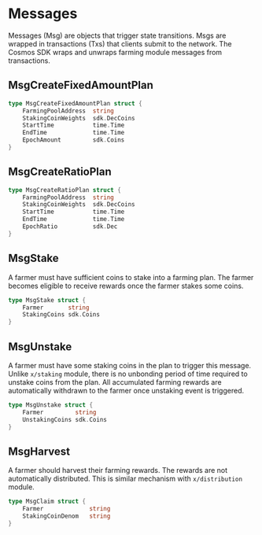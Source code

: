 <!-- order: 4 -->

# Messages

Messages (Msg) are objects that trigger state transitions. Msgs are wrapped in transactions (Txs) that clients submit to the network. The Cosmos SDK wraps and unwraps farming module messages from transactions.

## MsgCreateFixedAmountPlan

```go
type MsgCreateFixedAmountPlan struct {
    FarmingPoolAddress  string
    StakingCoinWeights  sdk.DecCoins
    StartTime           time.Time
    EndTime             time.Time
    EpochAmount         sdk.Coins
}
```

## MsgCreateRatioPlan

```go
type MsgCreateRatioPlan struct {
    FarmingPoolAddress  string
    StakingCoinWeights  sdk.DecCoins
    StartTime           time.Time
    EndTime             time.Time
    EpochRatio          sdk.Dec
}
```

## MsgStake

A farmer must have sufficient coins to stake into a farming plan. The farmer becomes eligible to receive rewards once the farmer stakes some coins.

```go
type MsgStake struct {
    Farmer       string
    StakingCoins sdk.Coins
}
```

## MsgUnstake

A farmer must have some staking coins in the plan to trigger this message. Unlike `x/staking` module, there is no unbonding period of time required to unstake coins from the plan. All accumulated farming rewards are automatically withdrawn to the farmer once unstaking event is triggered.

```go
type MsgUnstake struct {
    Farmer         string
    UnstakingCoins sdk.Coins
}

```

## MsgHarvest

A farmer should harvest their farming rewards. The rewards are not automatically distributed. This is similar mechanism with `x/distribution` module.

```go
type MsgClaim struct {
    Farmer             string
    StakingCoinDenom   string
}
```
